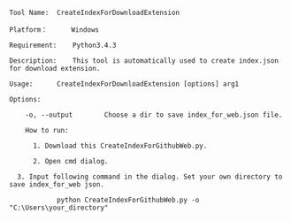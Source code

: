 	Tool Name:	CreateIndexForDownloadExtension
	
	Platform：      Windows
	
	Requirement:    Python3.4.3
	
	Description:	This tool is automatically used to create index.json for download extension.
	
	Usage: 		CreateIndexForDownloadExtension [options] arg1

	Options:

		-o, --output        Choose a dir to save index_for_web.json file.
                   
        How to run:	
        
          1. Download this CreateIndexForGithubWeb.py.
    
          2. Open cmd dialog.

	  3. Input following command in the dialog. Set your own directory to save index_for_web json.
	          
                python CreateIndexForGithubWeb.py -o "C:\Users\your_directory"         
